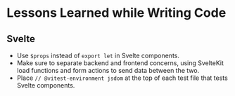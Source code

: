 # Lessons Learned while Writing Code

## Svelte

- Use `$props` instead of `export let` in Svelte components.
- Make sure to separate backend and frontend concerns, using SvelteKit load functions and form actions to send data between the two.
- Place `// @vitest-environment jsdom` at the top of each test file that tests Svelte components.

